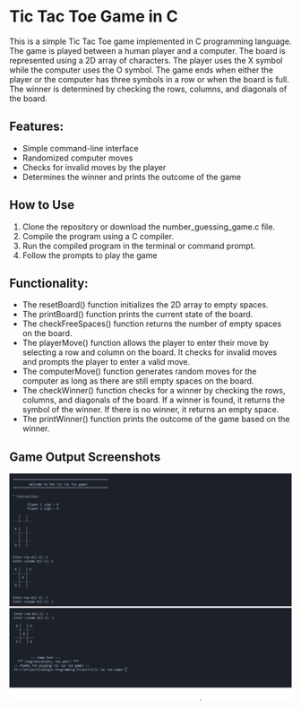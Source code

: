 # Tic Tac Toe Game in C

This is a simple Tic Tac Toe game implemented in C programming language. The game is played between a human player and a computer. The board is represented using a 2D array of characters. The player uses the X symbol while the computer uses the O symbol. The game ends when either the player or the computer has three symbols in a row or when the board is full. The winner is determined by checking the rows, columns, and diagonals of the board.

## Features:

- Simple command-line interface
- Randomized computer moves
- Checks for invalid moves by the player
- Determines the winner and prints the outcome of the game

## How to Use
1. Clone the repository or download the number_guessing_game.c file.
1. Compile the program using a C compiler.
1. Run the compiled program in the terminal or command prompt.
1. Follow the prompts to play the game
## Functionality:

- The resetBoard() function initializes the 2D array to empty spaces.
- The printBoard() function prints the current state of the board.
- The checkFreeSpaces() function returns the number of empty spaces on the board.
- The playerMove() function allows the player to enter their move by selecting a row and column on the board. It checks for invalid moves and prompts the player to enter a valid move.
- The computerMove() function generates random moves for the computer as long as there are still empty spaces on the board.
- The checkWinner() function checks for a winner by checking the rows, columns, and diagonals of the board. If a winner is found, it returns the symbol of the winner. If there is no winner, it returns an empty space.
- The printWinner() function prints the outcome of the game based on the winner.

## Game Output Screenshots

![01.jpg](01.jpg)
![02.jpg](02.jpg)
